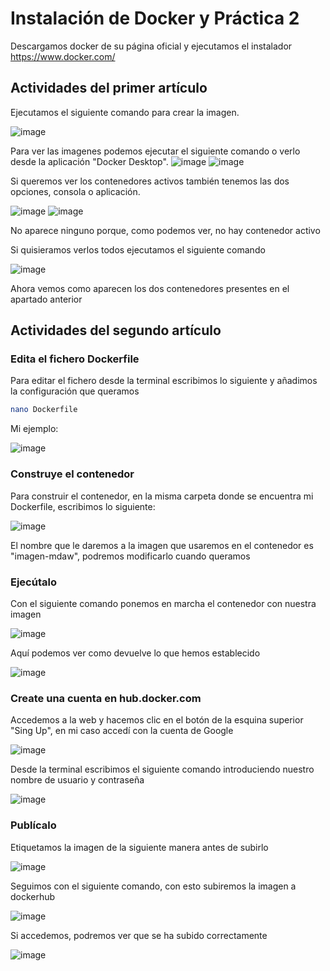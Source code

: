 # Instalación de Docker y Práctica 2
Descargamos docker de su página oficial y ejecutamos el instalador
https://www.docker.com/

## Actividades del primer artículo
Ejecutamos el siguiente comando para crear la imagen.

![image](https://github.com/user-attachments/assets/301355d2-02d0-4c35-81f3-ad6bb90ff311)


Para ver las imagenes podemos ejecutar el siguiente comando o verlo desde la aplicación "Docker Desktop".
![image](https://github.com/user-attachments/assets/f7d8c17f-4950-45de-af11-5967db25b005)
![image](https://github.com/user-attachments/assets/d3c9d8f0-e4d2-4bb1-b141-ec12007f9d69)


Si queremos ver los contenedores activos también tenemos las dos opciones, consola o aplicación.

![image](https://github.com/user-attachments/assets/ec5684b9-e073-4f35-afb3-c32ccaefbfb1)
![image](https://github.com/user-attachments/assets/aea22736-d639-4b92-a955-fdf4383e1639)

No aparece ninguno porque, como podemos ver, no hay contenedor activo


Si quisieramos verlos todos ejecutamos el siguiente comando

![image](https://github.com/user-attachments/assets/a4ffd60f-eff2-4aa7-a98b-78288f4e53b8)

Ahora vemos como aparecen los dos contenedores presentes en el apartado anterior


## Actividades del segundo artículo
### Edita el fichero Dockerfile
Para editar el fichero desde la terminal escribimos lo siguiente y añadimos la configuración que queramos
```bash
nano Dockerfile
```
Mi ejemplo:

![image](https://github.com/user-attachments/assets/abd11a58-5c17-4900-b791-d305e154bc43)


### Construye el contenedor
Para construir el contenedor, en la misma carpeta donde se encuentra mi Dockerfile, escribimos lo siguiente:

![image](https://github.com/user-attachments/assets/3a4af484-56c1-43e3-a426-e74a78ceb123)

El nombre que le daremos a la imagen que usaremos en el contenedor es "imagen-mdaw", podremos modificarlo cuando queramos

### Ejecútalo
Con el siguiente comando ponemos en marcha el contenedor con nuestra imagen

![image](https://github.com/user-attachments/assets/f298b0ee-91cb-4a94-889c-a0511c541bef)

Aquí podemos ver como devuelve lo que hemos establecido

![image](https://github.com/user-attachments/assets/5b3efe2b-2cee-441f-aaaf-458a7bebcb7b)


### Create una cuenta en hub.docker.com
Accedemos a la web y hacemos clic en el botón de la esquina superior "Sing Up", en mi caso accedí con la cuenta de Google

![image](https://github.com/user-attachments/assets/7e4c5594-95fe-4ad3-8bf6-b3ff16571292)

Desde la terminal escribimos el siguiente comando introduciendo nuestro nombre de usuario y contraseña

![image](https://github.com/user-attachments/assets/70b78d0a-f204-4dc3-825c-836bd6c87323)


### Publícalo
Etiquetamos la imagen de la siguiente manera antes de subirlo

![image](https://github.com/user-attachments/assets/d3a7dfd6-13fc-4926-a424-a6666a412cc1)

Seguimos con el siguiente comando, con esto subiremos la imagen a dockerhub

![image](https://github.com/user-attachments/assets/ae9b9546-d28d-4fc7-9c59-fdeb6b844a66)


Si accedemos, podremos ver que se ha subido correctamente

![image](https://github.com/user-attachments/assets/6b9fb747-aadf-4499-883c-b506bb1ab637)










